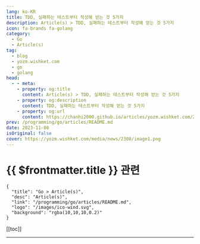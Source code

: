```yaml
---
lang: ko-KR
title: TDD, 실패하는 테스트부터 작성해 얻는 것 5가지
description: Article(s) > TDD, 실패하는 테스트부터 작성해 얻는 것 5가지
icon: fa-brands fa-golang
category: 
  - Go
  - Article(s)
tag: 
  - blog
  - yozm.wishket.com
  - go
  - golang
head:
  - - meta:
    - property: og:title
      content: Article(s) > TDD, 실패하는 테스트부터 작성해 얻는 것 5가지
    - property: og:description
      content: TDD, 실패하는 테스트부터 작성해 얻는 것 5가지
    - property: og:url
      content: https://chanhi2000.github.io/articles/yozm.wishket.com/2308.html
prev: /programming/go/articles/README.md
date: 2023-11-08
isOriginal: false
cover: https://yozm.wishket.com/media/news/2308/image1.png
---
```


# {{ $frontmatter.title }} 관련

```component VPCard
{
  "title": "Go > Article(s)",
  "desc": "Article(s)",
  "link": "/programming/go/articles/README.md",
  "logo": "/images/ico-wind.svg",
  "background": "rgba(10,10,10,0.2)"
}
```

[[toc]]

---

<SiteInfo
  name="TDD, 실패하는 테스트부터 작성해 얻는 것 5가지 | 요즘IT"
  desc="‘테스트 주도 개발(Test-Driven Development, 이하 TDD)’은 자바(Java) 테스트 도구인 JUnit을 만든 켄트 벡이 만든 개발 방법으로, 빨강/초록/리팩토링이라는 사이클을 반복하는 것이 특징이다. TDD를 처음 접하는 사람들이 가장 놀라는 점은 작동하는 코드를 만들기 전에 실패하는 테스트를 먼저 작성한다는 것이다. 왜 처음에는 컴파일조차 되지 않을 수 있는 실패하는 테스트를 먼저 작성하는 것일까? 그럼으로써 무엇을 얻을 수 있을까?"
  url="https://yozm.wishket.com/magazine/detail/2308/"
  logo="https://yozm.wishket.com/static/renewal/img/global/gnb_yozmit.svg"
  preview="https://yozm.wishket.com/media/news/2308/image1.png"/>

<!-- TODO: 작성 -->

